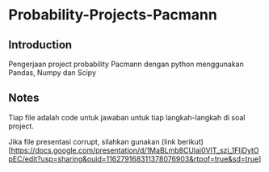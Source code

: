 # Probability-Projects-Pacmann

## Introduction ##
Pengerjaan project probability Pacmann dengan python menggunakan Pandas, Numpy dan Scipy

## Notes ##
Tiap file adalah code untuk jawaban untuk tiap langkah-langkah di soal project.

Jika file presentasi corrupt, silahkan gunakan (link berikut)[https://docs.google.com/presentation/d/1MaBLmb8CUlai0VIT_szj_1FljDytOpEC/edit?usp=sharing&ouid=116279168311378076903&rtpof=true&sd=true]
